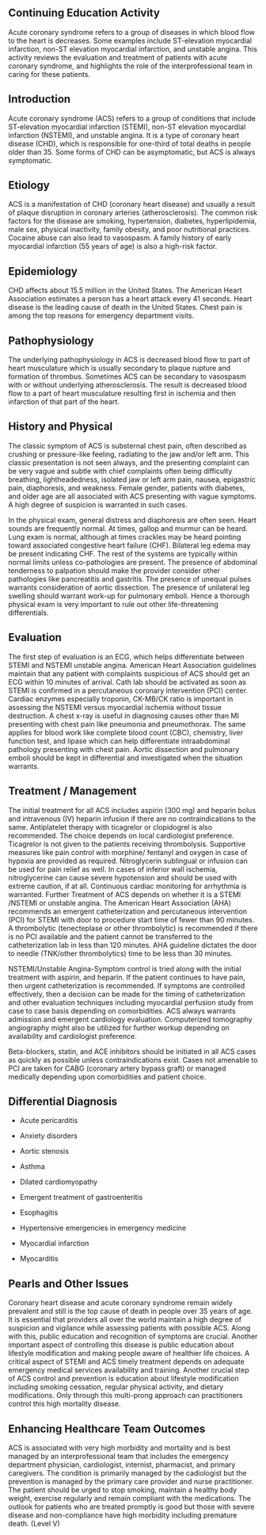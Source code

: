 ## Continuing Education Activity

Acute coronary syndrome refers to a group of diseases in which blood flow to the heart is decreases. Some examples include ST-elevation myocardial infarction, non-ST elevation myocardial infarction, and unstable angina. This activity reviews the evaluation and treatment of patients with acute coronary syndrome, and highlights the role of the interprofessional team in caring for these patients.

## Introduction

Acute coronary syndrome (ACS) refers to a group of conditions that include ST-elevation myocardial infarction (STEMI), non-ST elevation myocardial infarction (NSTEMI), and unstable angina. It is a type of coronary heart disease (CHD), which is responsible for one-third of total deaths in people older than 35. Some forms of CHD can be asymptomatic, but ACS is always symptomatic.

## Etiology

ACS is a manifestation of CHD (coronary heart disease) and usually a result of plaque disruption in coronary arteries (atherosclerosis). The common risk factors for the disease are smoking, hypertension, diabetes, hyperlipidemia, male sex, physical inactivity, family obesity, and poor nutritional practices. Cocaine abuse can also lead to vasospasm. A family history of early myocardial infarction (55 years of age) is also a high-risk factor.

## Epidemiology

CHD affects about 15.5 million in the United States. The American Heart Association estimates a person has a heart attack every 41 seconds. Heart disease is the leading cause of death in the United States. Chest pain is among the top reasons for emergency department visits.

## Pathophysiology

The underlying pathophysiology in ACS is decreased blood flow to part of heart musculature which is usually secondary to plaque rupture and formation of thrombus. Sometimes ACS can be secondary to vasospasm with or without underlying atherosclerosis. The result is decreased blood flow to a part of heart musculature resulting first in ischemia and then infarction of that part of the heart.

## History and Physical

The classic symptom of ACS is substernal chest pain, often described as crushing or pressure-like feeling, radiating to the jaw and/or left arm. This classic presentation is not seen always, and the presenting complaint can be very vague and subtle with chief complaints often being difficulty breathing, lightheadedness, isolated jaw or left arm pain, nausea, epigastric pain, diaphoresis, and weakness. Female gender, patients with diabetes, and older age are all associated with ACS presenting with vague symptoms. A high degree of suspicion is warranted in such cases.

In the physical exam, general distress and diaphoresis are often seen. Heart sounds are frequently normal. At times, gallop and murmur can be heard. Lung exam is normal, although at times crackles may be heard pointing toward associated congestive heart failure (CHF). Bilateral leg edema may be present indicating CHF. The rest of the systems are typically within normal limits unless co-pathologies are present. The presence of abdominal tenderness to palpation should make the provider consider other pathologies like pancreatitis and gastritis. The presence of unequal pulses warrants consideration of aortic dissection. The presence of unilateral leg swelling should warrant work-up for pulmonary emboli. Hence a thorough physical exam is very important to rule out other life-threatening differentials.

## Evaluation

The first step of evaluation is an ECG, which helps differentiate between STEMI and NSTEMI unstable angina. American Heart Association guidelines maintain that any patient with complaints suspicious of ACS should get an ECG within 10 minutes of arrival. Cath lab should be activated as soon as STEMI is confirmed in a percutaneous coronary intervention (PCI) center. Cardiac enzymes especially troponin, CK-MB/CK ratio is important in assessing the NSTEMI versus myocardial ischemia without tissue destruction. A chest x-ray is useful in diagnosing causes other than MI presenting with chest pain like pneumonia and pneumothorax. The same applies for blood work like complete blood count (CBC), chemistry, liver function test, and lipase which can help differentiate intraabdominal pathology presenting with chest pain. Aortic dissection and pulmonary emboli should be kept in differential and investigated when the situation warrants. 

## Treatment / Management

The initial treatment for all ACS includes aspirin (300 mg) and heparin bolus and intravenous (IV) heparin infusion if there are no contraindications to the same. Antiplatelet therapy with ticagrelor or clopidogrel is also recommended. The choice depends on local cardiologist preference. Ticagrelor is not given to the patients receiving thrombolysis.  Supportive measures like pain control with morphine/ fentanyl and oxygen in case of hypoxia are provided as required. Nitroglycerin sublingual or infusion can be used for pain relief as well. In cases of inferior wall ischemia, nitroglycerine can cause severe hypotension and should be used with extreme caution, if at all. Continuous cardiac monitoring for arrhythmia is warranted. Further Treatment of ACS depends on whether it is a STEMI /NSTEMI or unstable angina. The American Heart Association (AHA) recommends an emergent catheterization and percutaneous intervention (PCI) for STEMI with door to procedure start time of fewer than 90 minutes. A thrombolytic (tenecteplase or other thrombolytic) is recommended if there is no PCI available and the patient cannot be transferred to the catheterization lab in less than 120 minutes. AHA guideline dictates the door to needle (TNK/other thrombolytics) time to be less than 30 minutes.

NSTEMI/Unstable Angina-Symptom control is tried along with the initial treatment with aspirin, and heparin. If the patient continues to have pain, then urgent catheterization is recommended. If symptoms are controlled effectively, then a decision can be made for the timing of catheterization and other evaluation techniques including myocardial perfusion study from case to case basis depending on comorbidities. ACS always warrants admission and emergent cardiology evaluation. Computerized tomography angiography might also be utilized for further workup depending on availability and cardiologist preference.

Beta-blockers, statin, and ACE inhibitors should be initiated in all ACS cases as quickly as possible unless contraindications exist. Cases not amenable to PCI are taken for CABG (coronary artery bypass graft) or managed medically depending upon comorbidities and patient choice.

## Differential Diagnosis

  * Acute pericarditis

  * Anxiety disorders

  * Aortic stenosis

  * Asthma

  * Dilated cardiomyopathy

  * Emergent treatment of gastroenteritis

  * Esophagitis

  * Hypertensive emergencies in emergency medicine

  * Myocardial infarction

  * Myocarditis

## Pearls and Other Issues

Coronary heart disease and acute coronary syndrome remain widely prevalent and still is the top cause of death in people over 35 years of age. It is essential that providers all over the world maintain a high degree of suspicion and vigilance while assessing patients with possible ACS. Along with this, public education and recognition of symptoms are crucial. Another important aspect of controlling this disease is public education about lifestyle modification and making people aware of healthier life choices. A critical aspect of STEMI and ACS timely treatment depends on adequate emergency medical services availability and training. Another crucial step of ACS control and prevention is education about lifestyle modification including smoking cessation, regular physical activity, and dietary modifications. Only through this multi-prong approach can practitioners control this high mortality disease.

## Enhancing Healthcare Team Outcomes 

ACS is associated with very high morbidity and mortality and is best managed by an interprofessional team that includes the emergency department physician, cardiologist, internist, pharmacist, and primary caregivers. The condition is primarily managed by the cadiologist but the prevention is managed by the primary care provider and nurse practitioner. The patient should be urged to stop smoking, maintain a healthy body weight, exercise regularly and remain compliant with the medications. The outlook for patients who are treated promptly is good but those with severe disease and non-compliance have high morbidity including premature death. (Level V)
